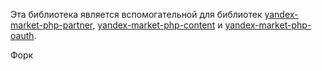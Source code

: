 Эта библиотека является вспомогательной для библиотек [yandex-market-php-partner](https://github.com/yandex-market/yandex-market-php-partner), [yandex-market-php-content](https://github.com/yandex-market/yandex-market-php-content) и [yandex-market-php-oauth](https://github.com/yandex-market/yandex-market-php-oauth).

Форк
